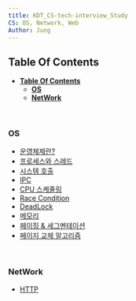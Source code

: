 ```yaml
---
title: KDT_CS-tech-interview_Study
CS: OS, Network, Web
Author: Jung
---
```


## **Table Of Contents**

- [**Table Of Contents**](#table-of-contents)
  - [**OS**](#os)
  - [**NetWork**](#network)

</br>

### **OS**

- [운영체제란?](./os/doc/os.md)
- [프로세스와 스레드](./os/doc/process_thread.md)
- [시스템 호출](./os/doc/process_thread.md)
- [IPC](./os/doc/ipc.md)
- [CPU 스케줄링](./os/doc/scheduling.md)
- [Race Condition](./os/doc/race_condtion.md)
- [DeadLock](./os/doc/deadlock.md)
- [메모리](./os/doc/memory.md)
- [페이징 & 세그멘테이션](./os/doc/paging_segmentation.md)
- [페이지 교체 알고리즘](./os/doc/paging_algorithm.md)

</br>

### **NetWork**

- [HTTP](./network/doc/http.md)
